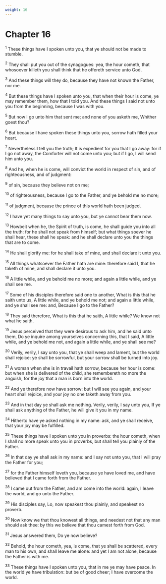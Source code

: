 ```yaml
---
weight: 16
---
```


# Chapter 16

<sup>1</sup> These things have I spoken unto you, that ye should not be made to stumble. 

<sup>2</sup> They shall put you out of the synagogues: yea, the hour cometh, that whosoever killeth you shall think that he offereth service unto God. 

<sup>3</sup> And these things will they do, because they have not known the Father, nor me. 

<sup>4</sup> But these things have I spoken unto you, that when their hour is come, ye may remember them, how that I told you. And these things I said not unto you from the beginning, because I was with you. 

<sup>5</sup> But now I go unto him that sent me; and none of you asketh me, Whither goest thou? 

<sup>6</sup> But because I have spoken these things unto you, sorrow hath filled your heart. 

<sup>7</sup> Nevertheless I tell you the truth; It is expedient for you that I go away: for if I go not away, the Comforter will not come unto you; but if I go, I will send him unto you. 

<sup>8</sup> And he, when he is come, will convict the world in respect of sin, and of righteousness, and of judgment: 

<sup>9</sup> of sin, because they believe not on me; 

<sup>10</sup> of righteousness, because I go to the Father, and ye behold me no more; 

<sup>11</sup> of judgment, because the prince of this world hath been judged. 

<sup>12</sup> I have yet many things to say unto you, but ye cannot bear them now. 

<sup>13</sup> Howbeit when he, the Spirit of truth, is come, he shall guide you into all the truth: for he shall not speak from himself; but what things soever he shall hear, these shall he speak: and he shall declare unto you the things that are to come. 

<sup>14</sup> He shall glorify me: for he shall take of mine, and shall declare it unto you. 

<sup>15</sup> All things whatsoever the Father hath are mine: therefore said I, that he taketh of mine, and shall declare it unto you. 

<sup>16</sup> A little while, and ye behold me no more; and again a little while, and ye shall see me. 

<sup>17</sup> Some of his disciples therefore said one to another, What is this that he saith unto us, A little while, and ye behold me not; and again a little while, and ye shall see me: and, Because I go to the Father? 

<sup>18</sup> They said therefore, What is this that he saith, A little while? We know not what he saith. 

<sup>19</sup> Jesus perceived that they were desirous to ask him, and he said unto them, Do ye inquire among yourselves concerning this, that I said, A little while, and ye behold me not, and again a little while, and ye shall see me? 

<sup>20</sup> Verily, verily, I say unto you, that ye shall weep and lament, but the world shall rejoice: ye shall be sorrowful, but your sorrow shall be turned into joy. 

<sup>21</sup> A woman when she is in travail hath sorrow, because her hour is come: but when she is delivered of the child, she remembereth no more the anguish, for the joy that a man is born into the world. 

<sup>22</sup> And ye therefore now have sorrow: but I will see you again, and your heart shall rejoice, and your joy no one taketh away from you. 

<sup>23</sup> And in that day ye shall ask me nothing. Verily, verily, I say unto you, If ye shall ask anything of the Father, he will give it you in my name. 

<sup>24</sup> Hitherto have ye asked nothing in my name: ask, and ye shall receive, that your joy may be fulfilled. 

<sup>25</sup> These things have I spoken unto you in proverbs: the hour cometh, when I shall no more speak unto you in proverbs, but shall tell you plainly of the Father. 

<sup>26</sup> In that day ye shall ask in my name: and I say not unto you, that I will pray the Father for you; 

<sup>27</sup> for the Father himself loveth you, because ye have loved me, and have believed that I came forth from the Father. 

<sup>28</sup> I came out from the Father, and am come into the world: again, I leave the world, and go unto the Father. 

<sup>29</sup> His disciples say, Lo, now speakest thou plainly, and speakest no proverb. 

<sup>30</sup> Now know we that thou knowest all things, and needest not that any man should ask thee: by this we believe that thou camest forth from God. 

<sup>31</sup> Jesus answered them, Do ye now believe? 

<sup>32</sup> Behold, the hour cometh, yea, is come, that ye shall be scattered, every man to his own, and shall leave me alone: and yet I am not alone, because the Father is with me. 

<sup>33</sup> These things have I spoken unto you, that in me ye may have peace. In the world ye have tribulation: but be of good cheer; I have overcome the world. 


